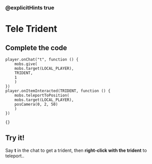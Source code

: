 ### @explicitHints true

# Tele Trident

## Complete the code

```blocks
player.onChat("t", function () {
    mobs.give(
    mobs.target(LOCAL_PLAYER),
    TRIDENT,
    1
    )
})
player.onItemInteracted(TRIDENT, function () {
    mobs.teleportToPosition(
    mobs.target(LOCAL_PLAYER),
    posCamera(0, 2, 50)
    )
})
```

```template
{}
```

## Try it!

Say **t** in the chat to get a trident, then **right-click with the trident** to teleport..
